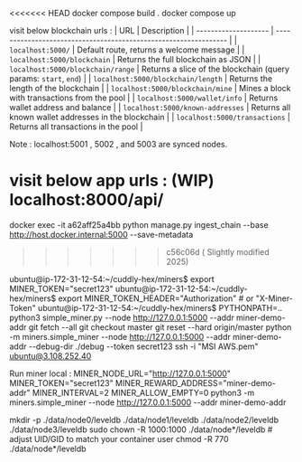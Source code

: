 <<<<<<< HEAD
docker compose build .
docker compose up

visit below blockchain urls :
| URL | Description |
| -------------------- | ---------------------------------------------------------------- |
| `localhost:5000/` | Default route, returns a welcome message |
| `localhost:5000/blockchain` | Returns the full blockchain as JSON |
| `localhost:5000/blockchain/range` | Returns a slice of the blockchain (query params: `start`, `end`) |
| `localhost:5000/blockchain/length` | Returns the length of the blockchain |
| `localhost:5000/blockchain/mine` | Mines a block with transactions from the pool |
| `localhost:5000/wallet/info` | Returns wallet address and balance |
| `localhost:5000/known-addresses` | Returns all known wallet addresses in the blockchain |
| `localhost:5000/transactions` | Returns all transactions in the pool |

Note : localhost:5001 , 5002 , and 5003 are synced nodes.

visit below app urls : (WIP)
localhost:8000/api/
=======
docker exec -it a62aff25a4bb python manage.py ingest_chain --base http://host.docker.internal:5000 --save-metadata

> > > > > > > c56c06d ( Slightly modified 2025)

ubuntu@ip-172-31-12-54:~/cuddly-hex/miners$ export MINER_TOKEN="secret123"
ubuntu@ip-172-31-12-54:~/cuddly-hex/miners$ export MINER_TOKEN_HEADER="Authorization" # or "X-Miner-Token"
ubuntu@ip-172-31-12-54:~/cuddly-hex/miners$ PYTHONPATH=.. python3 simple_miner.py --node http://127.0.0.1:5000 --addr miner-demo-addr
git fetch --all
git checkout master
git reset --hard origin/master
python -m miners.simple_miner --node http://127.0.0.1:5000 --addr miner-demo-addr --debug-dir ./debug --token secret123
ssh -i "MSI AWS.pem" ubuntu@3.108.252.40

Run miner local : MINER_NODE_URL="http://127.0.0.1:5000" MINER_TOKEN="secret123" MINER_REWARD_ADDRESS="miner-demo-addr" MINER_INTERVAL=2 MINER_ALLOW_EMPTY=0 python3 -m miners.simple_miner --node http://127.0.0.1:5000 --addr miner-demo-addr


mkdir -p ./data/node0/leveldb ./data/node1/leveldb ./data/node2/leveldb ./data/node3/leveldb
sudo chown -R 1000:1000 ./data/node*/leveldb   # adjust UID/GID to match your container user
chmod -R 770 ./data/node*/leveldb